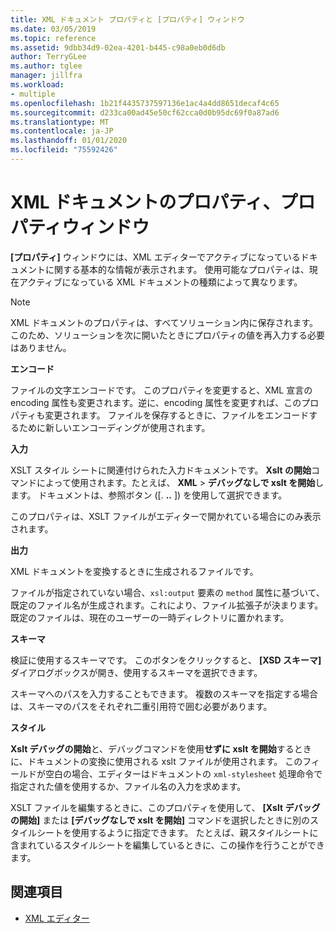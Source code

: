 ```yaml
---
title: XML ドキュメント プロパティと [プロパティ] ウィンドウ
ms.date: 03/05/2019
ms.topic: reference
ms.assetid: 9dbb34d9-02ea-4201-b445-c98a0eb0d6db
author: TerryGLee
ms.author: tglee
manager: jillfra
ms.workload:
- multiple
ms.openlocfilehash: 1b21f4435737597136e1ac4a4dd8651decaf4c65
ms.sourcegitcommit: d233ca00ad45e50cf62cca0d0b95dc69f0a87ad6
ms.translationtype: MT
ms.contentlocale: ja-JP
ms.lasthandoff: 01/01/2020
ms.locfileid: "75592426"
---
```

# <a name="xml-document-properties-properties-window"></a>XML ドキュメントのプロパティ、プロパティウィンドウ

**[プロパティ]** ウィンドウには、XML エディターでアクティブになっているドキュメントに関する基本的な情報が表示されます。 使用可能なプロパティは、現在アクティブになっている XML ドキュメントの種類によって異なります。

> [!NOTE]
> XML ドキュメントのプロパティは、すべてソリューション内に保存されます。 このため、ソリューションを次に開いたときにプロパティの値を再入力する必要はありません。

**エンコード**

ファイルの文字エンコードです。 このプロパティを変更すると、XML 宣言の encoding 属性も変更されます。逆に、encoding 属性を変更すれば、このプロパティも変更されます。 ファイルを保存するときに、ファイルをエンコードするために新しいエンコーディングが使用されます。

**入力**

XSLT スタイル シートに関連付けられた入力ドキュメントです。 **Xslt の開始**コマンドによって使用されます。たとえば、 **XML** > **デバッグなしで xslt を開始**します。 ドキュメントは、参照ボタン ([. **..** ]) を使用して選択できます。

このプロパティは、XSLT ファイルがエディターで開かれている場合にのみ表示されます。

**出力**

XML ドキュメントを変換するときに生成されるファイルです。

ファイルが指定されていない場合、`xsl:output` 要素の `method` 属性に基づいて、既定のファイル名が生成されます。これにより、ファイル拡張子が決まります。 既定のファイルは、現在のユーザーの一時ディレクトリに置かれます。

**スキーマ**

検証に使用するスキーマです。 このボタンをクリックすると、 **[XSD スキーマ]** ダイアログボックスが開き、使用するスキーマを選択できます。

スキーマへのパスを入力することもできます。 複数のスキーマを指定する場合は、スキーマのパスをそれぞれ二重引用符で囲む必要があります。

**スタイル**

**Xslt デバッグの開始**と、デバッグコマンドを使用**せずに xslt を開始**するときに、ドキュメントの変換に使用される xslt ファイルが使用されます。 このフィールドが空白の場合、エディターはドキュメントの `xml-stylesheet` 処理命令で指定された値を使用するか、ファイル名の入力を求めます。

XSLT ファイルを編集するときに、このプロパティを使用して、 **[Xslt デバッグの開始]** または **[デバッグなしで xslt を開始]** コマンドを選択したときに別のスタイルシートを使用するように指定できます。 たとえば、親スタイルシートに含まれているスタイルシートを編集しているときに、この操作を行うことができます。

## <a name="see-also"></a>関連項目

- [XML エディター](../xml-tools/xml-editor.md)

